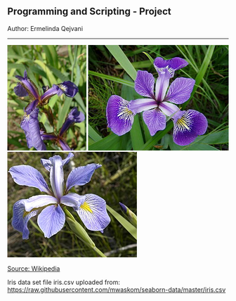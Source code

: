 
## Programming and Scripting - Project

Author: Ermelinda Qejvani

***
![Iris Setosa](/images/Iris_setosa.jpg)  ![Iris Versicolor](/images/Iris_versicolor.jpg)   ![Iris Virginica](/images/Iris_virginica.jpg)

[Source: Wikipedia](https://commons.wikimedia.org/wiki/File:Kosaciec_szczecinkowaty_Iris_setosa.jpg)


Iris data set file iris.csv uploaded from:
https://raw.githubusercontent.com/mwaskom/seaborn-data/master/iris.csv

